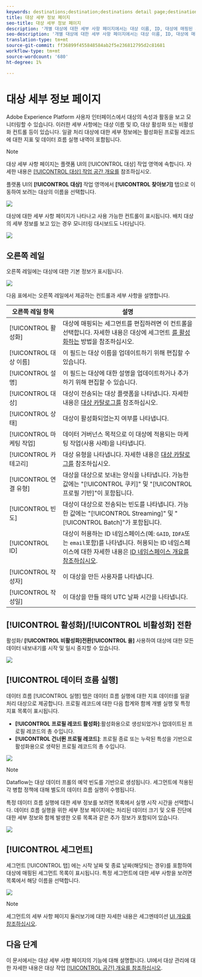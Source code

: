 ```yaml
---
keywords: destinations;destination;destinations detail page;destinations details page
title: 대상 세부 정보 페이지
seo-title: 대상 세부 정보 페이지
description: '개별 대상에 대한 세부 사항 페이지에서는 대상 이름, ID, 대상에 매핑된 세그먼트, 활성화를 편집하고 데이터 흐름을 활성화 및 비활성화하는 컨트롤과 같은 대상 세부 사항에 대한 개요를 제공합니다. '
seo-description: '개별 대상에 대한 세부 사항 페이지에서는 대상 이름, ID, 대상에 매핑된 세그먼트, 활성화를 편집하고 데이터 흐름을 활성화 및 비활성화하는 컨트롤과 같은 대상 세부 사항에 대한 개요를 제공합니다. '
translation-type: tm+mt
source-git-commit: ff36899f455848584ab2f5e236812795d2c81681
workflow-type: tm+mt
source-wordcount: '680'
ht-degree: 1%

---
```



# 대상 세부 정보 페이지

Adobe Experience Platform 사용자 인터페이스에서 대상의 속성과 활동을 보고 모니터링할 수 있습니다. 이러한 세부 사항에는 대상 이름 및 ID, 대상 활성화 또는 비활성화 컨트롤 등이 있습니다. 일괄 처리 대상에 대한 세부 정보에는 활성화된 프로필 레코드에 대한 지표 및 데이터 흐름 실행 내역이 포함됩니다.

>[!NOTE]
>
>대상 세부 사항 페이지는 플랫폼 UI의 [!UICONTROL 대상] 작업 영역에 속합니다. 자세한 내용은 [[!UICONTROL 대상] 작업 공간 개요를](./destinations-workspace.md) 참조하십시오.

플랫폼 UI의 **[!UICONTROL 대상]** 작업 영역에서 **[!UICONTROL 찾아보기]** 탭으로 이동하여 보려는 대상의 이름을 선택합니다.

![](./assets/details-page/select-destination.png)

대상에 대한 세부 사항 페이지가 나타나고 사용 가능한 컨트롤이 표시됩니다. 배치 대상의 세부 정보를 보고 있는 경우 모니터링 대시보드도 나타납니다.

![](./assets/details-page/details.png)

## 오른쪽 레일

오른쪽 레일에는 대상에 대한 기본 정보가 표시됩니다.

![](./assets/details-page/right-rail.png)

다음 표에서는 오른쪽 레일에서 제공하는 컨트롤과 세부 사항을 설명합니다.

| 오른쪽 레일 항목 | 설명 |
| --- | --- |
| [!UICONTROL 활성화] | 대상에 매핑되는 세그먼트를 편집하려면 이 컨트롤을 선택합니다. 자세한 내용은 대상에 세그먼트 [를 활성화하는](/help/rtcdp/destinations/activate-destinations.md) 방법을 참조하십시오. |
| [!UICONTROL 대상 이름] | 이 필드는 대상 이름을 업데이트하기 위해 편집할 수 있습니다. |
| [!UICONTROL 설명] | 이 필드는 대상에 대한 설명을 업데이트하거나 추가하기 위해 편집할 수 있습니다. |
| [!UICONTROL 대상] | 대상이 전송되는 대상 플랫폼을 나타냅니다. 자세한 내용은 [대상 카탈로그를](./destinations-catalog.md) 참조하십시오. |
| [!UICONTROL 상태] | 대상이 활성화되었는지 여부를 나타냅니다. |
| [!UICONTROL 마케팅 작업] | 데이터 거버넌스 목적으로 이 대상에 적용되는 마케팅 작업(사용 사례)을 나타냅니다. |
| [!UICONTROL 카테고리] | 대상 유형을 나타냅니다. 자세한 내용은 [대상 카탈로그를](./destinations-catalog.md) 참조하십시오. |
| [!UICONTROL 연결 유형] | 대상을 대상으로 보내는 양식을 나타냅니다. 가능한 값에는 &quot;[!UICONTROL 쿠키]&quot; 및 &quot;[!UICONTROL 프로필 기반]&quot;이 포함됩니다. |
| [!UICONTROL 빈도] | 대상이 대상으로 전송되는 빈도를 나타냅니다. 가능한 값에는 &quot;[!UICONTROL Streaming]&quot; 및 &quot;[!UICONTROL Batch]&quot;가 포함됩니다. |
| [!UICONTROL ID] | 대상이 허용하는 ID 네임스페이스(예: `GAID`, `IDFA`또는 `email`포함)를 나타냅니다. 허용되는 ID 네임스페이스에 대한 자세한 내용은 [ID 네임스페이스 개요를 참조하십시오](../../identity-service/namespaces.md). |
| [!UICONTROL 작성자] | 이 대상을 만든 사용자를 나타냅니다. |
| [!UICONTROL 작성일] | 이 대상을 만들 때의 UTC 날짜 시간을 나타냅니다. |

## [!UICONTROL 활성화]/[!UICONTROL 비활성화] 전환

활성화/ **[!UICONTROL 비활성화]전환[!UICONTROL 을]** 사용하여 대상에 대한 모든 데이터 내보내기를 시작 및 일시 중지할 수 있습니다.

![](./assets/details-page/enable-disable.png)

## [!UICONTROL 데이터 흐름 실행]

데이터 흐름 [!UICONTROL 실행] 탭은 데이터 흐름 실행에 대한 지표 데이터를 일괄 처리 대상으로 제공합니다. 프로필 레코드에 대한 다음 합계와 함께 개별 실행 및 특정 지표 목록이 표시됩니다.

* **[!UICONTROL 프로필 레코드 활성화]**:활성화용으로 생성되었거나 업데이트된 프로필 레코드의 총 수입니다.
* **[!UICONTROL 건너뛴 프로필 레코드]**: 프로필 종료 또는 누락된 특성을 기반으로 활성화용으로 생략된 프로필 레코드의 총 수입니다.

![](./assets/details-page/dataflow-runs.png)

>[!NOTE]
>
>Dataflow는 대상 데이터 프롤의 예약 빈도를 기반으로 생성됩니다. 세그먼트에 적용된 각 병합 정책에 대해 별도의 데이터 흐름 실행이 수행됩니다.

특정 데이터 흐름 실행에 대한 세부 정보를 보려면 목록에서 실행 시작 시간을 선택합니다. 데이터 흐름 실행을 위한 세부 정보 페이지에는 처리된 데이터 크기 및 오류 진단에 대한 세부 정보와 함께 발생한 오류 목록과 같은 추가 정보가 포함되어 있습니다.

![](./assets/details-page/dataflow.png)

## [!UICONTROL 세그먼트]

세그먼트 [!UICONTROL 탭] 에는 시작 날짜 및 종료 날짜(해당되는 경우)를 포함하여 대상에 매핑된 세그먼트 목록이 표시됩니다. 특정 세그먼트에 대한 세부 사항을 보려면 목록에서 해당 이름을 선택합니다.

![](./assets/details-page/segments.png)

>[!NOTE]
>
>세그먼트의 세부 사항 페이지 둘러보기에 대한 자세한 내용은 세그멘테이션 [UI 개요를 참조하십시오](../../segmentation/ui/overview.md#segment-details).

## 다음 단계

이 문서에서는 대상 세부 사항 페이지의 기능에 대해 설명합니다. UI에서 대상 관리에 대한 자세한 내용은 대상 작업 [[!UICONTROL 공간] 개요를 참조하십시오](./destinations-workspace.md).